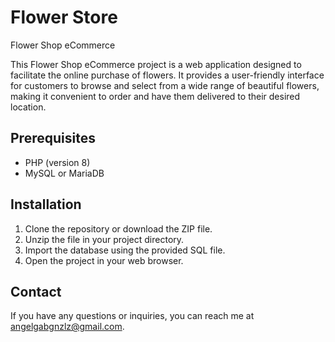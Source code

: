 # Flower Store

Flower Shop eCommerce

This Flower Shop eCommerce project is a web application designed to facilitate the online purchase of flowers. It provides a user-friendly interface for customers to browse and select from a wide range of beautiful flowers, making it convenient to order and have them delivered to their desired location.

## Prerequisites

- PHP (version 8)
- MySQL or MariaDB

## Installation

1. Clone the repository or download the ZIP file.
2. Unzip the file in your project directory.
3. Import the database using the provided SQL file.
5. Open the project in your web browser.

## Contact

If you have any questions or inquiries, you can reach me at angelgabgnzlz@gmail.com.

